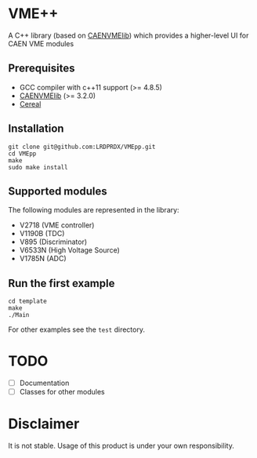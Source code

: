 # VME++

A C++ library (based on [CAENVMElib](https://www.caen.it/products/caenvmelib-library/))
which provides a higher-level UI for CAEN VME modules

## Prerequisites

 - GCC compiler with c++11 support (>= 4.8.5)
 - [CAENVMElib](https://www.caen.it/products/caenvmelib-library/) (>= 3.2.0)
 - [Cereal](https://uscilab.github.io/cereal/)

## Installation

```
git clone git@github.com:LRDPRDX/VMEpp.git
cd VMEpp 
make
sudo make install
```

## Supported modules

The following modules are represented in the library:

 - V2718 (VME controller)
 - V1190B (TDC)
 - V895 (Discriminator)
 - V6533N (High Voltage Source)
 - V1785N (ADC)

## Run the first example

```
cd template
make
./Main
```

For other examples see the `test` directory.

# TODO

- [ ] Documentation 
- [ ] Classes for other modules

# Disclaimer
It is not stable. Usage of this product is under your own responsibility. 
